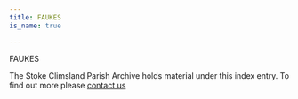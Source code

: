 ```yaml
---
title: FAUKES
is_name: true

---
```


FAUKES


The Stoke Climsland Parish Archive holds material under this index entry. To find out more please [contact us](/contact/)
